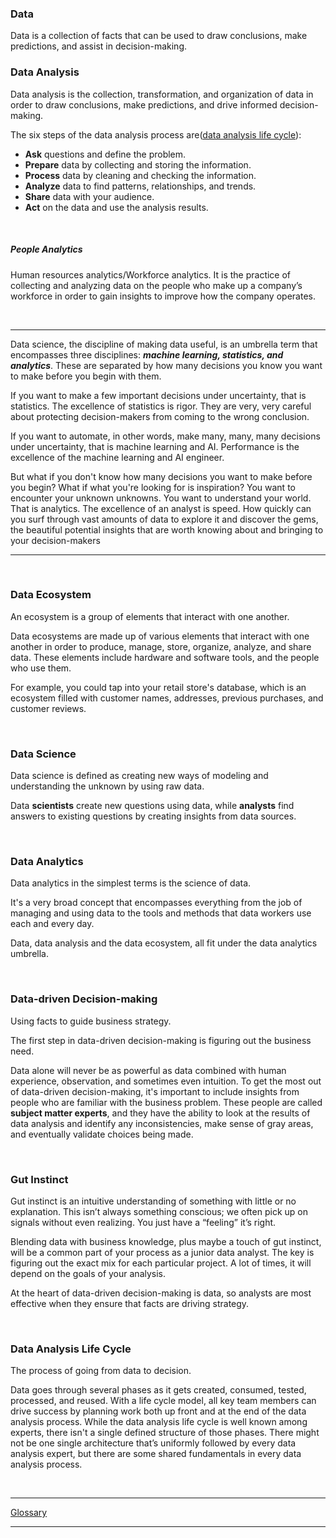 ### Data
Data is a collection of facts that can be used to draw conclusions, make predictions, and assist in decision-making. 

### Data Analysis 
Data analysis is the collection, transformation, and organization of data in order to draw conclusions, make predictions, and drive informed decision-making.

The six steps of the data analysis process are([data analysis life cycle](https://github.com/ksgr5566/Google-Data-Analytics/blob/main/1-Foundations:%20Data%2C%20Data%2C%20Everywhere/Week1-Introducing%20Data%20Analytics.md#data-analysis-life-cycle)): 
- **Ask** questions and define the problem.
- **Prepare** data by collecting and storing the information.
- **Process** data by cleaning and checking the information.
- **Analyze** data to find patterns, relationships, and trends.
- **Share** data with your audience.
- **Act** on the data and use the analysis results.

<br />

##### People Analytics
Human resources analytics/Workforce analytics. It is the practice of collecting and analyzing data on the people who make up a company’s workforce in order to gain insights to improve how the company operates.

<br />

---

Data science, the discipline of making data useful, is an umbrella term that encompasses three disciplines: ***machine learning, statistics, and analytics***.
These are separated by how many decisions you know you want to make before you begin with them.

If you want to make a few important decisions under uncertainty, that is statistics.
The excellence of statistics is rigor. They are very, very careful about protecting decision-makers from coming to the wrong conclusion.

If you want to automate, in other words, make many, many, many decisions under uncertainty, that is machine learning and AI.
Performance is the excellence of the machine learning and AI engineer. 

But what if you don't know how many decisions you want to make before you begin? What if what you're looking for is inspiration? You want to encounter your unknown unknowns. You want to understand your world. That is analytics.
The excellence of an analyst is speed. How quickly can you surf through vast amounts of data to explore it and discover the gems, the beautiful potential insights that are worth knowing about and bringing to your decision-makers

---

<br />

### Data Ecosystem
An ecosystem is a group of elements that interact with one another.

Data ecosystems are made up of various elements that interact with one another in order to produce, manage, store, organize, analyze, and share data. These elements include hardware and software tools, and the people who use them.

For example, you could tap into your retail store's database, which is an ecosystem filled with customer names, addresses, previous purchases, and customer reviews.

<br />

### Data Science
Data science is defined as creating new ways of modeling and understanding the unknown by using raw data.

Data **scientists** create new questions using data, while **analysts** find answers to existing questions by creating insights from data sources.

<br />

### Data Analytics
Data analytics in the simplest terms is the science of data.

It's a very broad concept that encompasses everything from the job of managing and using data to the tools and methods that data workers use each and every day.

Data, data analysis and the data ecosystem, all fit under the data analytics umbrella.

<br />

### Data-driven Decision-making
Using facts to guide business strategy.

The first step in data-driven decision-making is figuring out the business need.

Data alone will never be as powerful as data combined with human experience, observation, and sometimes even intuition. To get the most out of data-driven decision-making, it's important to include insights from people who are familiar with the business problem. These people are called **subject matter experts**, and they have the ability to look at the results of data analysis and identify any inconsistencies, make sense of gray areas, and eventually validate choices being made.


<br />

### Gut Instinct
Gut instinct is an intuitive understanding of something with little or no explanation. This isn’t always something conscious; we often pick up on signals without even realizing. You just have a “feeling” it’s right.

Blending data with business knowledge, plus maybe a touch of gut instinct, will be a common part of your process as a junior data analyst. The key is figuring out the exact mix for each particular project. A lot of times, it will depend on the goals of your analysis.

At the heart of data-driven decision-making is data, so analysts are most effective when they ensure that facts are driving strategy.

<br />

### Data Analysis Life Cycle
The process of going from data to decision.

Data goes through several phases as it gets created, consumed, tested, processed, and reused. With a life cycle model, all key team members can drive success by planning work both up front and at the end of the data analysis process. While the data analysis life cycle is well known among experts, there isn't a single defined structure of those phases. There might not be one single architecture that’s uniformly followed by every data analysis expert, but there are some shared fundamentals in every data analysis process.

<br />

---

[Glossary](https://docs.google.com/document/d/1yd3IZr2VupqaTPyjrlauxDLj4MsDHl9r9J3wmNf11mE/template/preview)

---

